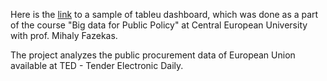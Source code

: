 Here is the [link](https://public.tableau.com/views/EUProcurement2006-2015/Dashboard1?:language=en-US&:display_count=n&:origin=viz_share_link) to a sample of tableu dashboard, which was done as a part of the  course "Big data for Public Policy" at Central European University with prof. Mihaly Fazekas.

The project analyzes the public procurement data of European Union available at TED - Tender Electronic Daily.
